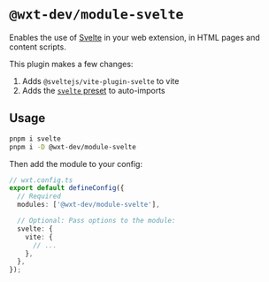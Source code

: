 # `@wxt-dev/module-svelte`

Enables the use of [Svelte](https://svelte.dev/) in your web extension, in HTML pages and content scripts.

This plugin makes a few changes:

1. Adds `@sveltejs/vite-plugin-svelte` to vite
2. Adds the [`svelte` preset](https://github.com/unjs/unimport/blob/main/src/presets/svelte.ts) to auto-imports

## Usage

```sh
pnpm i svelte
pnpm i -D @wxt-dev/module-svelte
```

Then add the module to your config:

```ts
// wxt.config.ts
export default defineConfig({
  // Required
  modules: ['@wxt-dev/module-svelte'],

  // Optional: Pass options to the module:
  svelte: {
    vite: {
      // ...
    },
  },
});
```

